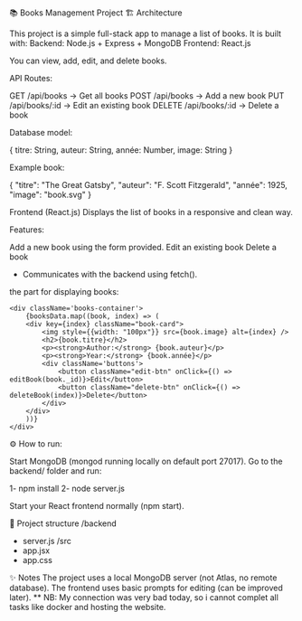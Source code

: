 📚 Books Management Project
🏗️ Architecture

This project is a simple full-stack app to manage a list of books.
It is built with:
Backend: Node.js + Express + MongoDB
Frontend: React.js

You can view, add, edit, and delete books.

API Routes:

GET /api/books → Get all books
POST /api/books → Add a new book
PUT /api/books/:id → Edit an existing book
DELETE /api/books/:id → Delete a book

Database model:

{
  titre: String,
  auteur: String,
  année: Number,
  image: String
}

Example book:

{
  "titre": "The Great Gatsby",
  "auteur": "F. Scott Fitzgerald",
  "année": 1925,
  "image": "book.svg"
}

Frontend (React.js)
Displays the list of books in a responsive and clean way.

Features:

Add a new book using the form provided.
Edit an existing book
Delete a book

* Communicates with the backend using fetch().

the part for displaying books:

    <div className='books-container'>
        {booksData.map((book, index) => (
        <div key={index} className="book-card">
            <img style={{width: "100px"}} src={book.image} alt={index} />
            <h2>{book.titre}</h2>
            <p><strong>Author:</strong> {book.auteur}</p>
            <p><strong>Year:</strong> {book.année}</p>
            <div className='buttons'>
                <button className="edit-btn" onClick={() => editBook(book._id)}>Edit</button>
                <button className="delete-btn" onClick={() => deleteBook(index)}>Delete</button>
            </div>
        </div>
        ))}
    </div>

⚙️ How to run:

Start MongoDB (mongod running locally on default port 27017).
Go to the backend/ folder and run:

1- npm install
2- node server.js

Start your React frontend normally (npm start).

📂 Project structure
/backend
  - server.js
/src
  - app.jsx
  - app.css

✨ Notes
The project uses a local MongoDB server (not Atlas, no remote database).
The frontend uses basic prompts for editing (can be improved later).
** NB: My connection was very bad today, so i cannot complet all tasks like docker and hosting the website.
